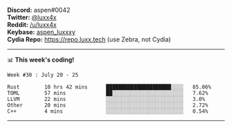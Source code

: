 **Discord:** aspen#0042  
**Twitter:** [@luxx4x](https://twitter.com/luxx4x)  
**Reddit:** [/u/luxx4x](https://reddit.com/user/luxx4x/)  
**Keybase:** [aspen_luxxxy](https://keybase.io/aspen_luxxxy)  
**Cydia Repo:** https://repo.luxx.tech (use Zebra, not Cydia)

-------

📊 **This week's coding!**
<!--START_SECTION:waka-->
```text
Week #30 : July 20 - 25

Rust        10 hrs 42 mins      █████████████████████░░░░   85.06% 
TOML        57 mins             ██░░░░░░░░░░░░░░░░░░░░░░░   7.62% 
LLVM        22 mins             ░░░░░░░░░░░░░░░░░░░░░░░░░   3.0% 
Other       20 mins             ░░░░░░░░░░░░░░░░░░░░░░░░░   2.72% 
C++         4 mins              ░░░░░░░░░░░░░░░░░░░░░░░░░   0.54%
```
<!--END_SECTION:waka-->

-------

<!--START_SECTION:catfact-->
<!--END_SECTION:catfact-->
